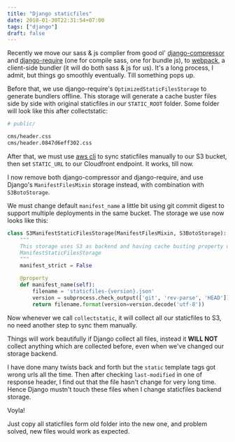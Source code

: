 ```yaml
---
title: "Django staticfiles"
date: 2018-01-30T22:31:54+07:00
tags: ["django"]
draft: false
---
```


Recently we move our sass & js complier from good ol' [django-compressor][1]
and [django-require][4] (one for compile sass, one for bundle js), to
[webpack][2], a client-side bundler (it will do both sass & js for us). It's
a long process, I admit, but things go smoothly eventually. Till something
pops up.

Before that, we use django-require's `OptimizedStaticFilesStorage` to generate
bundlers offline. This storage will generate a cache buster files side by
side with original staticfiles in our `STATIC_ROOT` folder. Some folder will
look like this after collectstatic:

```sh
# public/

cms/header.css
cms/header.0847d6eff302.css
```

After that, we must use [aws cli][5] to sync staticfiles manually to our S3
bucket, then set `STATIC_URL` to our Cloudfront endpoint. It works, till now.

I now remove both django-compressor and django-require, and use Django's
`ManifestFilesMixin` storage instead, with combination with `S3BotoStorage`.

We must change default `manifest_name` a little bit using git commit digest
to support multiple deployments in the same bucket. The storage we use now
looks like this:

```python
class S3ManifestStaticFilesStorage(ManifestFilesMixin, S3BotoStorage):
    """
    This storage uses S3 as backend and having cache busting property of
    ManifestStaticFilesStorage
    """
    manifest_strict = False

    @property
    def manifest_name(self):
        filename = 'staticfiles-{version}.json'
        version = subprocess.check_output(['git', 'rev-parse', 'HEAD']).strip()
        return filename.format(version=version.decode('utf-8'))
```

Now whenever we call `collectstatic`, it will collect all our staticfiles to
S3, no need another step to sync them manually.

Things will work beautifully if Django collect all files, instead it
**WILL NOT** collect anything which are collected before, even when we've
changed our storage backend.

I have done many twists back and forth but the `static` template tags got wrong
urls all the time. Then after checking `last-modified` in one of response
header, I find out that the file hasn't change for very long time. Hence
Django mustn't touch these files when I change staticfiles backend storage.

Voyla!

Just copy all staticfiles form old folder into the new one, and problem
solved, new files would work as expected.


[1]: https://django-compressor.readthedocs.io/en/latest/
[2]: https://webpack.js.org/
[3]: https://django-compressor.readthedocs.io/en/latest/scenarios/#offline-compression
[4]: https://github.com/etianen/django-require/
[5]: https://aws.amazon.com/cli/
